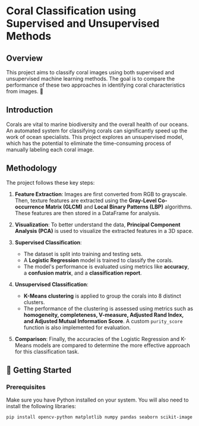 # Coral Classification using Supervised and Unsupervised Methods

## Overview 

This project aims to classify coral images using both supervised and unsupervised machine learning methods. The goal is to compare the performance of these two approaches in identifying coral characteristics from images. 🐠

## Introduction 

Corals are vital to marine biodiversity and the overall health of our oceans. An automated system for classifying corals can significantly speed up the work of ocean specialists. This project explores an unsupervised model, which has the potential to eliminate the time-consuming process of manually labeling each coral image.

## Methodology 

The project follows these key steps:

1.  **Feature Extraction**: Images are first converted from RGB to grayscale. Then, texture features are extracted using the **Gray-Level Co-occurrence Matrix (GLCM)** and **Local Binary Patterns (LBP)** algorithms. These features are then stored in a DataFrame for analysis.

2.  **Visualization**: To better understand the data, **Principal Component Analysis (PCA)** is used to visualize the extracted features in a 3D space.

3.  **Supervised Classification**:
    * The dataset is split into training and testing sets.
    * A **Logistic Regression** model is trained to classify the corals.
    * The model's performance is evaluated using metrics like **accuracy**, a **confusion matrix**, and a **classification report**.

4.  **Unsupervised Classification**:
    * **K-Means clustering** is applied to group the corals into 8 distinct clusters.
    * The performance of the clustering is assessed using metrics such as **homogeneity, completeness, V-measure, Adjusted Rand Index, and Adjusted Mutual Information Score**. A custom `purity_score` function is also implemented for evaluation.

5.  **Comparison**: Finally, the accuracies of the Logistic Regression and K-Means models are compared to determine the more effective approach for this classification task.

## 🚀 Getting Started 

### Prerequisites

Make sure you have Python installed on your system. You will also need to install the following libraries:

```bash
pip install opencv-python matplotlib numpy pandas seaborn scikit-image mahotas scikit-learn tqdm
